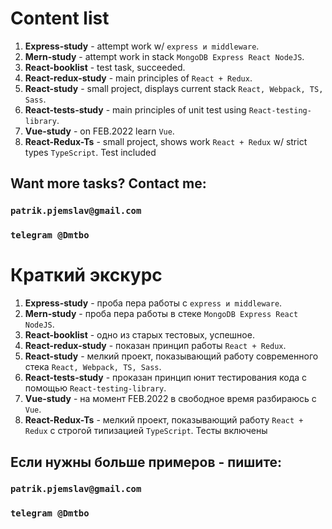 # Content list

1. **Express-study** - attempt work w/ `express и middleware`.
2. **Mern-study** - attempt work in stack `MongoDB Express React NodeJS`.
3. **React-booklist** - test task, succeeded.
4. **React-redux-study** - main principles of `React + Redux`.
5. **React-study** - small project, displays current stack `React, Webpack, TS, Sass`.
6. **React-tests-study** - main principles of unit test using `React-testing-library`.
7. **Vue-study** - on FEB.2022 learn `Vue`.
8. **React-Redux-Ts** - small project, shows work `React + Redux` w/ strict types `TypeScript`. Test included

## Want more tasks? Contact me:

### `patrik.pjemslav@gmail.com`

### `telegram @Dmtbo`

# Краткий экскурс

1. **Express-study** - проба пера работы с `express и middleware`.
2. **Mern-study** - проба пера работы в стеке `MongoDB Express React NodeJS`.
3. **React-booklist** - одно из старых тестовых, успешное.
4. **React-redux-study** - показан принцип работы `React + Redux`.
5. **React-study** - мелкий проект, показывающий работу современного стека `React, Webpack, TS, Sass`.
6. **React-tests-study** - проказан принцип юнит тестирования кода с помощью `React-testing-library`.
7. **Vue-study** - на момент FEB.2022 в свободное время разбираюсь с `Vue`.
8. **React-Redux-Ts** - мелкий проект, показывающий работу `React + Redux` с строгой типизацией `TypeScript`. Тесты
   включены

## Если нужны больше примеров - пишите:

### `patrik.pjemslav@gmail.com`

### `telegram @Dmtbo`

